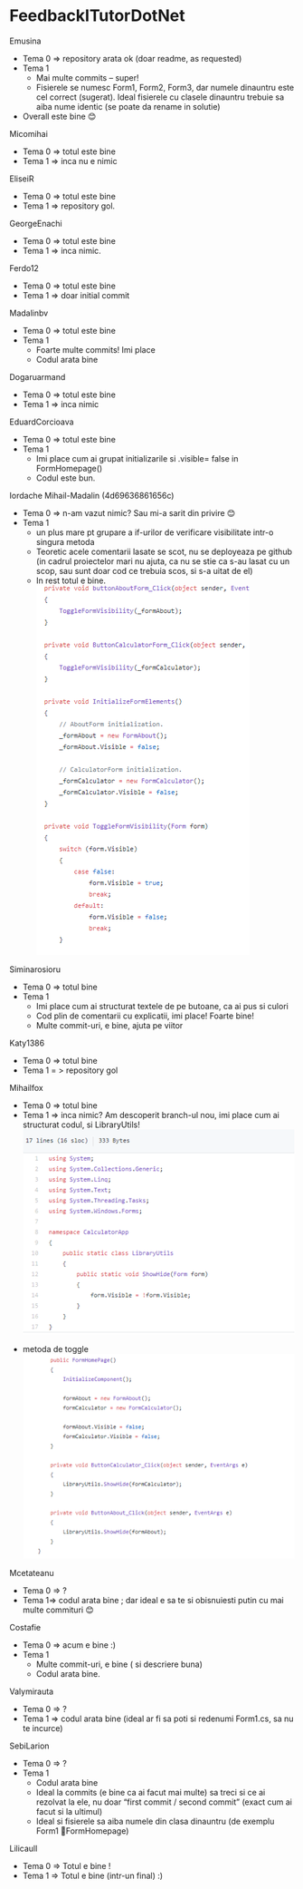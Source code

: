 # FeedbackITutorDotNet
Emusina 
-	Tema 0 => repository arata ok (doar readme, as requested)
-	Tema 1 
    -	Mai multe commits – super! 
    -	Fisierele se numesc Form1, Form2, Form3, dar numele dinauntru este cel correct (sugerat). Ideal fisierele cu clasele dinauntru trebuie sa aiba nume identic (se poate da rename in solutie)
  -	Overall este bine 😊 

Micomihai
-	Tema 0 => totul este bine 
-	Tema 1 => inca nu e nimic 

EliseiR
-	Tema 0 => totul este bine 
-	Tema 1 => repository gol.

GeorgeEnachi
-	Tema 0 => totul este bine
-	Tema 1 => inca nimic.

Ferdo12
-	Tema 0 => totul este bine 
-	Tema 1 => doar initial commit

Madalinbv 

-	Tema 0 => totul este bine
-	Tema 1 
    -	Foarte multe commits! Imi place
    -	Codul arata bine 

Dogaruarmand
-	Tema 0 => totul este bine
-	Tema 1 => inca nimic

EduardCorcioava 
-	Tema 0 => totul este bine
-	Tema 1 
     -	Imi place cum ai grupat initializarile si .visible= false in FormHomepage()
     -	Codul este bun.

Iordache Mihail-Madalin (4d69636861656c)
-	Tema 0 => n-am vazut nimic? Sau mi-a sarit din privire 😊 
-	Tema 1 
     -	un plus mare pt grupare a if-urilor de verificare visibilitate intr-o singura metoda
     -	Teoretic acele comentarii lasate se scot, nu se deployeaza pe github (in cadrul proiectelor mari nu ajuta, ca nu se stie ca s-au lasat cu un scop, sau sunt doar cod ce trebuia scos, si s-a uitat de el)
     -	In rest totul e bine.
     ![Snip](https://github.com/stefanaberenghia/FeedbackITutorDotNet/blob/master/tema1Grupare.PNG?raw=true)

Siminarosioru
-	Tema 0 => totul bine
-	Tema 1
     -	Imi place cum ai structurat textele de pe butoane, ca ai pus si culori 
     -	Cod plin de comentarii cu explicatii, imi place! Foarte bine! 
     -	Multe commit-uri, e bine, ajuta pe viitor

Katy1386
-	Tema 0 => totul bine
-	Tema 1 = > repository gol

Mihailfox
-	Tema 0 => totul bine 
-	Tema 1 => inca nimic? Am descoperit branch-ul nou, imi place cum ai structurat codul, si LibraryUtils!
![Snip](https://github.com/stefanaberenghia/FeedbackITutorDotNet/blob/master/snapLibraryUtils.PNG?raw=true)
+ metoda de toggle
![Snip](https://github.com/stefanaberenghia/FeedbackITutorDotNet/blob/master/snapLibraryUtils2.PNG?raw=true)

Mcetateanu 
- 	Tema 0 => ?
- 	Tema 1=> codul arata bine ; dar ideal e sa te si obisnuiesti putin cu mai multe commituri 😊 

Costafie
-	Tema 0 => acum e bine :) 
-	Tema 1 
     -	Multe commit-uri, e bine ( si descriere buna)
     -	Codul arata bine.

Valymirauta
-	Tema 0 => ? 
-	Tema 1 => codul arata bine (ideal ar fi sa poti si redenumi Form1.cs, sa nu te incurce)

SebiLarion
-	Tema 0 => ? 
-	Tema 1 
    -	Codul arata bine 
    -	Ideal la commits (e bine ca ai facut mai multe) sa treci si ce ai rezolvat la ele, nu doar “first commit / second commit” (exact cum ai facut si la ultimul) 
    -	Ideal si fisierele sa aiba numele din clasa dinauntru (de exemplu Form1 FormHomepage)

Lilicaull
- Tema 0 => Totul e bine !
- Tema 1 => Totul e bine (intr-un final) :) 
